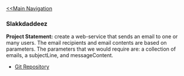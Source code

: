 [<<Main Navigation](https://github.com/bciancio/QuickMockup/blob/master/README.md#quickmockup)


### Slakkdaddeez
**Project Statement:** create a web-service that sends an email to one or many users. The email recipients and email contents are based on parameters. The parameters that we would require are: a collection of emails, a subjectLine, and messageContent.

* [Git Repository](https://github.com/lannywong/EmailWebService#team-members)
